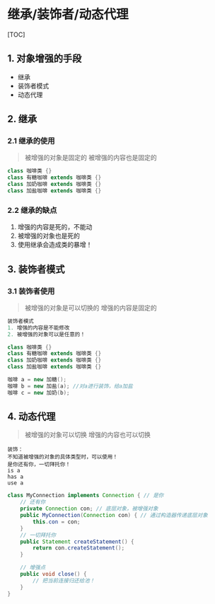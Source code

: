 # 继承/装饰者/动态代理

[TOC]

## 1. 对象增强的手段

 * 继承
 * 装饰者模式
 * 动态代理
## 2. 继承

### 2.1 继承的使用

  > 被增强的对象是固定的
  > 被增强的内容也是固定的
```java
class 咖啡类 {}
class 有糖咖啡 extends 咖啡类 {}
class 加奶咖啡 extends 咖啡类 {}
class 加盐咖啡 extends 咖啡类 {}
```

### 2.2 继承的缺点

1. 增强的内容是死的，不能动
2. 被增强的对象也是死的
3. 使用继承会造成类的暴增！

## 3. 装饰者模式

### 3.1 装饰者使用

  > 被增强的对象是可以切换的
  > 增强的内容是固定的
```java
装饰者模式
1. 增强的内容是不能修改
2. 被增强的对象可以是任意的！

class 咖啡类 {}
class 有糖咖啡 extends 咖啡类 {}
class 加奶咖啡 extends 咖啡类 {}
class 加盐咖啡 extends 咖啡类 {}

咖啡 a = new 加糖();
咖啡 b = new 加盐(a); //对a进行装饰，给a加盐
咖啡 c = new 加奶(b);
```

## 4. 动态代理

  > 被增强的对象可以切换
  > 增强的内容也可以切换

```
装饰：
不知道被增强的对象的具体类型时，可以使用！
是你还有你，一切拜托你！
is a
has a
use a
```

```java
class MyConnection implements Connection { // 是你
	// 还有你
	private Connection con; // 底层对象，被增强对象
	public MyConnection(Connection con) { // 通过构造器传递底层对象
		this.con = con;
	}
	// 一切拜托你
	public Statement createStatement() {
		return con.createStatement();
	}

	// 增强点
	public void close() {
		// 把当前连接归还给池！
	}
}
```
